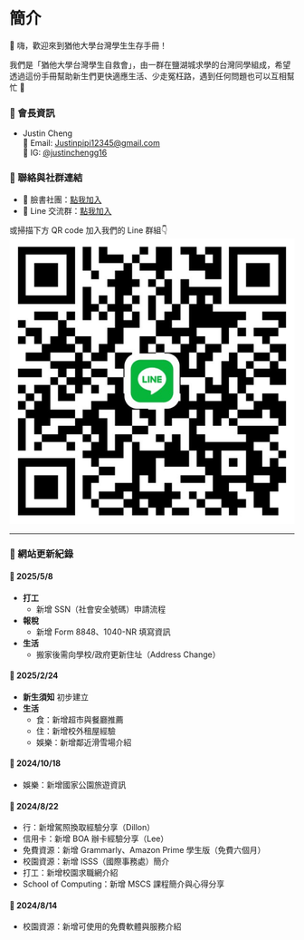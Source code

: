# 簡介

👋 嗨，歡迎來到猶他大學台灣學生生存手冊！

我們是「猶他大學台灣學生自救會」，由一群在鹽湖城求學的台灣同學組成，希望透過這份手冊幫助新生們更快適應生活、少走冤枉路，遇到任何問題也可以互相幫忙 🤝

### 👤 會長資訊
- Justin Cheng  
  📧 Email: Justinpipi12345@gmail.com  
  📸 IG: [@justinchengg16](https://www.instagram.com/justinchengg16)

### 📣 聯絡與社群連結
- 📘 臉書社團：[點我加入](https://www.facebook.com/share/g/1BQoXMR3pq/)
- 💬 Line 交流群：[點我加入](https://line.me/ti/g/Tm-Q_FeCom)

或掃描下方 QR code 加入我們的 Line 群組👇  
![Line QR code](utah_line.jpg)

---

### 📝 網站更新紀錄

#### 📅 2025/5/8
- **打工**
  - 新增 SSN（社會安全號碼）申請流程
- **報稅**
  - 新增 Form 8848、1040-NR 填寫資訊
- **生活**
  - 搬家後需向學校/政府更新住址（Address Change）

#### 📅 2025/2/24
- **新生須知** 初步建立
- **生活**
  - 食：新增超市與餐廳推薦
  - 住：新增校外租屋經驗
  - 娛樂：新增鄰近滑雪場介紹

#### 📅 2024/10/18
- 娛樂：新增國家公園旅遊資訊

#### 📅 2024/8/22
- 行：新增駕照換取經驗分享（Dillon）
- 信用卡：新增 BOA 辦卡經驗分享（Lee）
- 免費資源：新增 Grammarly、Amazon Prime 學生版（免費六個月）
- 校園資源：新增 ISSS（國際事務處）簡介
- 打工：新增校園求職網介紹
- School of Computing：新增 MSCS 課程簡介與心得分享

#### 📅 2024/8/14
- 校園資源：新增可使用的免費軟體與服務介紹
